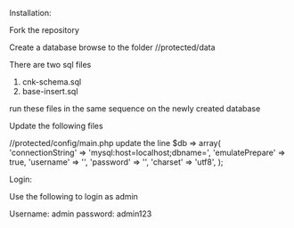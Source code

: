 
Installation:

Fork the repository

Create a database 
browse to the folder <root>/<source folder>/protected/data

There are two sql files
1. cnk-schema.sql
2. base-insert.sql

run these files in the same sequence on the newly created database

Update the following files

<root>/<source folder>/protected/config/main.php
update the line 
$db => array(
      'connectionString' => 'mysql:host=localhost;dbname=<database name>',
			'emulatePrepare' => true,
			'username' => '<db username>',
			'password' => '<db password>',
			'charset' => 'utf8',
);


Login:

Use the following to login as admin

Username: admin
password: admin123

